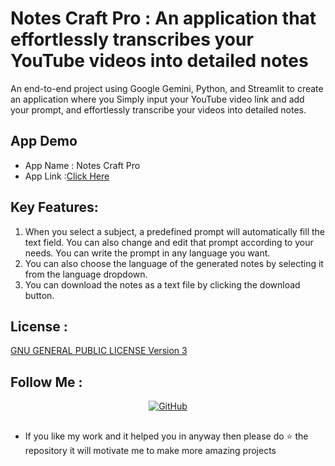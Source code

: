 # Notes Craft Pro : An application that effortlessly transcribes your YouTube videos into detailed notes

An end-to-end project using Google Gemini, Python, and Streamlit to create an application where you Simply input your YouTube video link and add your prompt, and effortlessly transcribe your videos into detailed notes.

## App Demo
* App Name : Notes Craft Pro
* App Link :[Click Here](https://notes-craft-pro.streamlit.app/)

## Key Features: 
1.	When you select a subject, a predefined prompt will automatically fill the text field. You can also change and edit that prompt according to your needs. You can write the prompt in any language you want.
2.	You can also choose the language of the generated notes by selecting it from the language dropdown.
3.	You can download the notes as a text file by clicking the download button.


## License :
[GNU GENERAL PUBLIC LICENSE Version 3](LICENSE)

## Follow Me :
<div align="center">
    <a href="https://github.com/HectorTa1989" target="_blank"><img src="https://img.shields.io/badge/-GitHub-black?style=flat-square&logo=github&colorB=555" alt="GitHub"></a>
</div>


## 
- If you like my work and it helped you in anyway then please do ⭐ the repository it will motivate me to make more amazing projects
